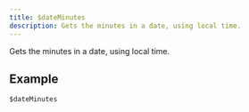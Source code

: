 ```yaml
---
title: $dateMinutes
description: Gets the minutes in a date, using local time.
---
```


Gets the minutes in a date, using local time.
## Example
```
$dateMinutes
```